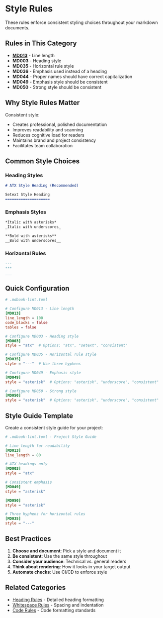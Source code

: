 # Style Rules

These rules enforce consistent styling choices throughout your markdown documents.

## Rules in This Category

- **[MD013](./md013.html)** - Line length
- **MD003** - Heading style
- **MD035** - Horizontal rule style
- **MD036** - Emphasis used instead of a heading
- **MD044** - Proper names should have correct capitalization
- **MD049** - Emphasis style should be consistent
- **MD050** - Strong style should be consistent

## Why Style Rules Matter

Consistent style:
- Creates professional, polished documentation
- Improves readability and scanning
- Reduces cognitive load for readers
- Maintains brand and project consistency
- Facilitates team collaboration

## Common Style Choices

### Heading Styles

```markdown
# ATX Style Heading (Recommended)

Setext Style Heading
====================
```

### Emphasis Styles

```markdown
*Italic with asterisks*
_Italic with underscores_

**Bold with asterisks**
__Bold with underscores__
```

### Horizontal Rules

```markdown
---
***
___
```

## Quick Configuration

```toml
# .mdbook-lint.toml

# Configure MD013 - Line length
[MD013]
line_length = 100
code_blocks = false
tables = false

# Configure MD003 - Heading style
[MD003]
style = "atx"  # Options: "atx", "setext", "consistent"

# Configure MD035 - Horizontal rule style
[MD035]
style = "---"  # Use three hyphens

# Configure MD049 - Emphasis style
[MD049]
style = "asterisk"  # Options: "asterisk", "underscore", "consistent"

# Configure MD050 - Strong style
[MD050]
style = "asterisk"  # Options: "asterisk", "underscore", "consistent"
```

## Style Guide Template

Create a consistent style guide for your project:

```toml
# .mdbook-lint.toml - Project Style Guide

# Line length for readability
[MD013]
line_length = 80

# ATX headings only
[MD003]
style = "atx"

# Consistent emphasis
[MD049]
style = "asterisk"

[MD050]
style = "asterisk"

# Three hyphens for horizontal rules
[MD035]
style = "---"
```

## Best Practices

1. **Choose and document**: Pick a style and document it
2. **Be consistent**: Use the same style throughout
3. **Consider your audience**: Technical vs. general readers
4. **Think about rendering**: How it looks in your target output
5. **Automate checks**: Use CI/CD to enforce style

## Related Categories

- [Heading Rules](./headings.html) - Detailed heading formatting
- [Whitespace Rules](./whitespace.html) - Spacing and indentation
- [Code Rules](./code.html) - Code formatting standards